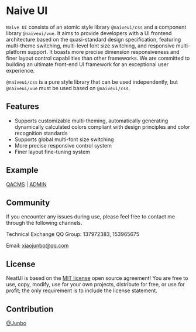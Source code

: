 # Naive UI

`Naive UI` consists of an atomic style library `@naiveui/css` and a component library `@naiveui/vue`. It aims to provide developers with a UI frontend architecture based on the quasi-standard design specification, featuring multi-theme switching, multi-level font size switching, and responsive multi-platform support. It boasts more precise dimension responsiveness and finer layout control capabilities than other frameworks. We are committed to building an ultimate front-end UI framework for an exceptional user experience.

`@naiveui/css` is a pure style library that can be used independently, but `@naiveui/vue` must be used based on `@naiveui/css`.

## Features

- Supports customizable multi-theming, automatically generating dynamically calculated colors compliant with design principles and color recognition standards
- Supports global multi-font size switching
- More precise responsive control system
- Finer layout fine-tuning system

## Example

[QACMS](https://qacms.fekit.cn/) | [ADMIN](https://case.fekit.cn/aa/)

## Community

If you encounter any issues during use, please feel free to contact me through the following channels.

Technical Exchange QQ Group: 137972383, 153965675

Email: [xiaojunbo@qq.com](xiaojunbo@qq.com)

## License

NeatUI is based on the [MIT license](https://opensource.org/license/MIT) open source agreement! You are free to use, copy, modify, use for your own projects, distribute for free, or use for profit; the only requirement is to include the license statement.

## Contribution

[@Junbo](https://github.com/junboxiao)
